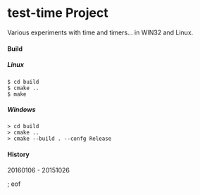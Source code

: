 # test-time Project

Various experiments with time and timers... in WIN32 and Linux.

#### Build

##### Linux
```
$ cd build
$ cmake ..
$ make
```
##### Windows

```
> cd build
> cmake ..
> cmake --build . --confg Release
```

#### History

20160106 - 20151026


; eof

